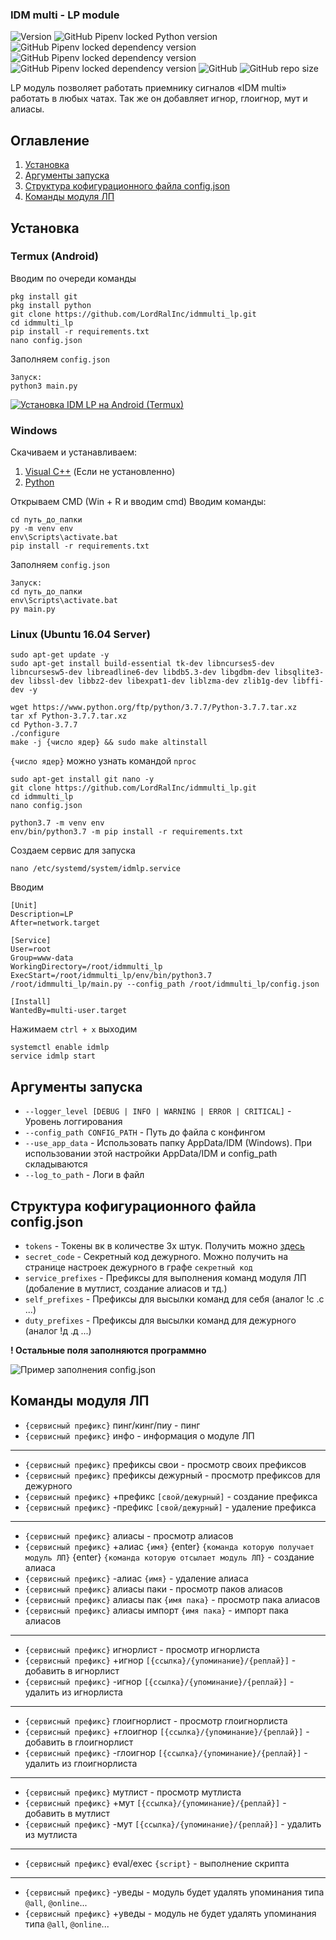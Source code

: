 ### IDM multi - LP module
![Version](https://img.shields.io/badge/version-1.3.3-blue)
![GitHub Pipenv locked Python version](https://img.shields.io/github/pipenv/locked/python-version/LordRalInc/idmmulti_lp)
![GitHub Pipenv locked dependency version](https://img.shields.io/github/pipenv/locked/dependency-version/LordRalInc/idmmulti_lp/vkbottle)
![GitHub Pipenv locked dependency version](https://img.shields.io/github/pipenv/locked/dependency-version/LordRalInc/idmmulti_lp/vbml)
![GitHub Pipenv locked dependency version](https://img.shields.io/github/pipenv/locked/dependency-version/LordRalInc/idmmulti_lp/python-rucaptcha)
![GitHub](https://img.shields.io/github/license/LordRalInc/idmmulti_lp)
![GitHub repo size](https://img.shields.io/github/repo-size/LordRalInc/idmmulti_lp)

LP модуль позволяет работать приемнику сигналов «IDM multi» работать в любых чатах.
Так же он добавляет игнор, глоигнор, мут и алиасы.

## Оглавление
1. [Установка](#установка)
2. [Аргументы запуска](#аргументы-запуска)
3. [Структура кофигурационного файла config.json](#структура-кофигурационного-файла-configjson)
4. [Команды модуля ЛП](#команды-модуля-лп)

## Установка
### Termux (Android)
Вводим по очереди команды
```shell script
pkg install git
pkg install python
git clone https://github.com/LordRalInc/idmmulti_lp.git
cd idmmulti_lp
pip install -r requirements.txt
nano config.json
```
Заполняем `config.json`
```shell script
Запуск:
python3 main.py
```
[![Установка IDM LP на Android (Termux)](https://img.youtube.com/vi/ULgyVBAXKqw/hqdefault.jpg)](https://youtu.be/ULgyVBAXKqw)

### Windows

Скачиваем и устанавливаем:
1. [Visual C++](https://support.microsoft.com/ru-ru/help/2977003/the-latest-supported-visual-c-downloads) (Если не установленно)
2. [Python](https://www.python.org/ftp/python/3.7.7/python-3.7.7-amd64.exe)

Открываем CMD (Win + R и вводим cmd)
Вводим команды:
```shell script
cd путь_до_папки
py -m venv env
env\Scripts\activate.bat
pip install -r requirements.txt
```
Заполняем `config.json`
```shell script
Запуск:
cd путь_до_папки
env\Scripts\activate.bat
py main.py
```

### Linux (Ubuntu 16.04 Server)
```shell script
sudo apt-get update -y
sudo apt-get install build-essential tk-dev libncurses5-dev libncursesw5-dev libreadline6-dev libdb5.3-dev libgdbm-dev libsqlite3-dev libssl-dev libbz2-dev libexpat1-dev liblzma-dev zlib1g-dev libffi-dev -y

wget https://www.python.org/ftp/python/3.7.7/Python-3.7.7.tar.xz
tar xf Python-3.7.7.tar.xz
cd Python-3.7.7
./configure
make -j {число ядер} && sudo make altinstall
```
`{число ядер}` можно узнать командой `nproc`
```shell script
sudo apt-get install git nano -y
git clone https://github.com/LordRalInc/idmmulti_lp.git
cd idmmulti_lp
nano config.json

python3.7 -m venv env
env/bin/python3.7 -m pip install -r requirements.txt
```
Создаем сервис для запуска
```shell script
nano /etc/systemd/system/idmlp.service
```
Вводим
```shell script
[Unit]
Description=LP
After=network.target

[Service]
User=root
Group=www-data
WorkingDirectory=/root/idmmulti_lp
ExecStart=/root/idmmulti_lp/env/bin/python3.7 /root/idmmulti_lp/main.py --config_path /root/idmmulti_lp/config.json

[Install]
WantedBy=multi-user.target
```
Нажимаем `ctrl + x` выходим
```shell script
systemctl enable idmlp
service idmlp start
```

## Аргументы запуска 
- `--logger_level [DEBUG | INFO | WARNING | ERROR | CRITICAL]` - Уровень логгирования
- `--config_path CONFIG_PATH` - Путь до файла с конфингом
- `--use_app_data` - Использовать папку AppData/IDM (Windows). При использовании этой настройки AppData/IDM и config_path складываются
- `--log_to_path` - Логи в файл


## Структура кофигурационного файла config.json

- `tokens`            - Токены вк в количестве 3х штук. Получить можно [здесь](https://oauth.vk.com/authorize?client_id=2685278&scope=1073737727&redirect_uri=https://oauth.vk.com/blank.html&display=page&response_type=token&revoke=1)
- `secret_code`       - Секретный код дежурного. Можно получить на странице настроек дежурного в графе `секретный код`
- `service_prefixes`  - Префиксы для выполнения команд модуля ЛП (добаление в мутлист, создание алиасов и тд.)
- `self_prefixes`     - Префиксы для высылки команд для себя (аналог !с .с ...)
- `duty_prefixes`     - Префиксы для высылки команд для дежурного (аналог !д .д ...)

**! Остальные поля заполняются программно**

![](https://sun1-86.userapi.com/10hU2v5Z8sV0ZBeDGWtOn4alEdiYZy2qY4_Ajw/_BeWOFmtcdw.jpg "Пример заполнения config.json")

## Команды модуля ЛП
- `{сервисный префикс}` пинг/кинг/пиу - пинг
- `{сервисный префикс}` инфо - информация о модуле ЛП
***
- `{сервисный префикс}` префиксы свои - просмотр своих префиксов
- `{сервисный префикс}` префиксы дежурный - просмотр префиксов для дежурного
- `{сервисный префикс}` +префикс `[свой/дежурный]` - создание префикса
- `{сервисный префикс}` -префикс `[свой/дежурный]` - удаление префикса
***
- `{сервисный префикс}` алиасы - просмотр алиасов
- `{сервисный префикс}` +алиас `{имя}` {enter} `{команда которую получает модуль ЛП}` {enter} `{команда которую отсылает модуль ЛП}`  - создание алиаса
- `{сервисный префикс}` -алиас `{имя}` - удаление алиаса
- `{сервисный префикс}` алиасы паки - просмотр паков алиасов
- `{сервисный префикс}` алиасы пак `{имя пака}` - просмотр пака алиасов
- `{сервисный префикс}` алиасы импорт `{имя пака}` - импорт пака алиасов
***
- `{сервисный префикс}` игнорлист - просмотр игнорлиста
- `{сервисный префикс}` +игнор `[{ссылка}/{упоминание}/{реплай}]` - добавить в игнорлист
- `{сервисный префикс}` -игнор `[{ссылка}/{упоминание}/{реплай}]` - удалить из игнорлиста
***
- `{сервисный префикс}` глоигнорлист - просмотр глоигнорлиста
- `{сервисный префикс}` +глоигнор `[{ссылка}/{упоминание}/{реплай}]` - добавить в глоигнорлист
- `{сервисный префикс}` -глоигнор `[{ссылка}/{упоминание}/{реплай}]` - удалить из глоигнорлиста
***
- `{сервисный префикс}` мутлист - просмотр мутлиста
- `{сервисный префикс}` +мут `[{ссылка}/{упоминание}/{реплай}]` - добавить в мутлист
- `{сервисный префикс}` -мут `[{ссылка}/{упоминание}/{реплай}]` - удалить из мутлиста
***
- `{сервисный префикс}` eval/exec `{script}` - выполнение скрипта
***
- `{сервисный префикс}` -уведы - модуль будет удалять упоминания типа `@all`, `@online`...
- `{сервисный префикс}` +уведы - модуль не будет удалять упоминания типа `@all`, `@online`...





